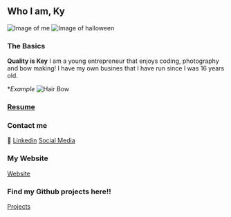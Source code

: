 ## Who I am, Ky
![Image of me](/Downloads/me.jpg)
![Image of halloween](/Pictures/picforsoc.jpg)

### The Basics
**Quality is Key** 
I am a young entrepreneur that enjoys coding, photography and bow making! 
I have my own busines that I have run since I was 16 years old.

**Example*
![Hair Bow](/Pictures/OoiesBows/websitefeaturephoto.jpg)


### [Resume](https://www.linkedin.com/in/kylia-hurley-31194017b/)




### Contact me
:iphone: 
[Linkedin](https://www.linkedin.com/in/kylia-hurley-31194017b/)
[Social Media](https://github.com/kittkattky)



### My Website 
[Website](http://www.ooiesbows.com/)

### Find my Github projects here!!
[Projects](https://github.com/kittkattky)
